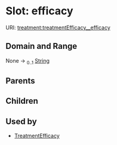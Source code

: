 
# Slot: efficacy




URI: [treatment:treatmentEfficacy__efficacy](http://w3id.org/ontogpt/treatments/treatmentEfficacy__efficacy)


## Domain and Range

None &#8594;  <sub>0..1</sub> [String](types/String.md)

## Parents


## Children


## Used by

 * [TreatmentEfficacy](TreatmentEfficacy.md)

